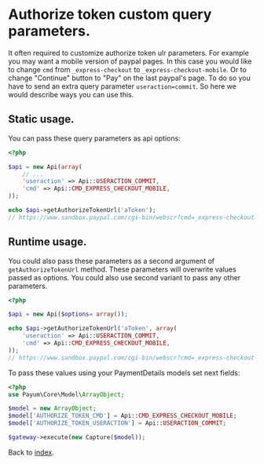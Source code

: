 # Authorize token custom query parameters.

It often required to customize authorize token ulr parameters.
For example you may want a mobile version of paypal pages.
In this case you would like to change `cmd` from `_express-checkout` to `_express-checkout-mobile`.
Or to change "Continue" button to "Pay" on the last paypal's page. To do so you have to send an extra query parameter `useraction=commit`.
So here we would describe ways you can use this.

## Static usage.

You can pass these query parameters as api options:

```php
<?php

$api = new Api(array(
    // ...
    'useraction' => Api::USERACTION_COMMIT,
    'cmd' => Api::CMD_EXPRESS_CHECKOUT_MOBILE,
));

echo $api->getAuthorizeTokenUrl('aToken');
// https://www.sandbox.paypal.com/cgi-bin/webscr?cmd=_express-checkout-mobile&useraction=commit&token=aToken
```

## Runtime usage.

You could also pass these parameters as a second argument of `getAuthorizeTokenUrl` method.
These parameters will overwrite values passed as options.
You could also use second variant to pass any other parameters.

```php
<?php

$api = new Api($options= array());

echo $api->getAuthorizeTokenUrl('aToken', array(
    'useraction' => Api::USERACTION_COMMIT,
    'cmd' => Api::CMD_EXPRESS_CHECKOUT_MOBILE,
));
// https://www.sandbox.paypal.com/cgi-bin/webscr?cmd=_express-checkout-mobile&token=aToken
```

To pass these values using your PaymentDetails models set next fields:

```php
<?php
use Payum\Core\Model\ArrayObject;

$model = new ArrayObject;
$model['AUTHORIZE_TOKEN_CMD'] = Api::CMD_EXPRESS_CHECKOUT_MOBILE;
$model['AUTHORIZE_TOKEN_USERACTION'] = Api::USERACTION_COMMIT;

$gateway->execute(new Capture($model));
```

Back to [index](index.md).
